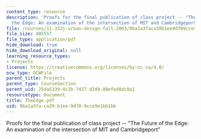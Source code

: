 ```yaml
---
content_type: resource
description: 'Proofs for the final publication of class project -- "The Future of
  the Edge: An examination of the intersection of MIT and Cambridgeport"'
file: /courses/11-332j-urban-design-fall-2003/9ba1a3faca39b1ee9d709cce9e1bb1bb_TheEdge.pdf
file_size: 405557
file_type: application/pdf
hide_download: true
hide_download_original: null
learning_resource_types:
- Projects
license: https://creativecommons.org/licenses/by-nc-sa/4.0/
ocw_type: OCWFile
parent_title: Projects
parent_type: CourseSection
parent_uid: 25da5339-4c2b-7427-d2d9-80efed8dc8a1
resourcetype: Document
title: TheEdge.pdf
uid: 9ba1a3fa-ca39-b1ee-9d70-9cce9e1bb1bb
---
```

Proofs for the final publication of class project -- "The Future of the Edge: An examination of the intersection of MIT and Cambridgeport"